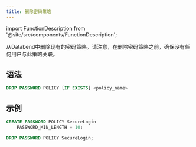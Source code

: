 ```yaml
---
title: 删除密码策略
---
```

import FunctionDescription from '@site/src/components/FunctionDescription';

<FunctionDescription description="引入或更新版本：v1.2.283"/>

从Databend中删除现有的密码策略。请注意，在删除密码策略之前，确保没有任何用户与此策略关联。

## 语法

```sql
DROP PASSWORD POLICY [IF EXISTS] <policy_name>
```

## 示例

```sql
CREATE PASSWORD POLICY SecureLogin
    PASSWORD_MIN_LENGTH = 10;

DROP PASSWORD POLICY SecureLogin;
```